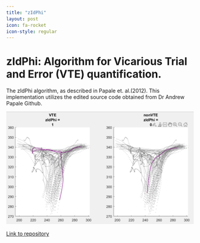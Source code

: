```yaml
---
title: "zIdPhi"
layout: post
icon: fa-rocket
icon-style: regular
---
```

# zIdPhi: Algorithm for Vicarious Trial and Error (VTE) quantification.
The zIdPhi algorithm, as described in Papale et. al.(2012). This implementation utilizes the edited source code obtained from Dr Andrew Papale Github.

![matlab-figure](https://raw.githubusercontent.com/iworeushankaonce/neuroscripts/main/zidphi/image-1.png)

[Link to repository](https://github.com/iworeushankaonce/neuroscripts/tree/main/zidphi)